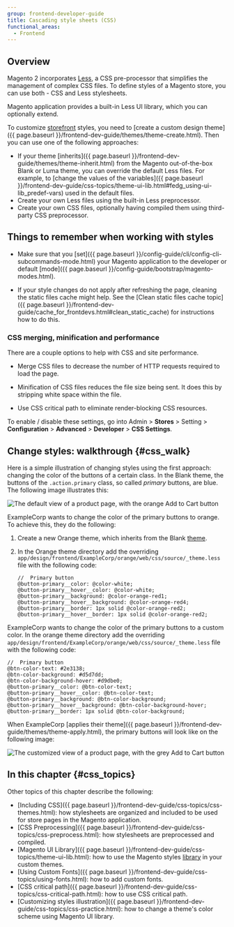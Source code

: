 ```yaml
---
group: frontend-developer-guide
title: Cascading style sheets (CSS)
functional_areas:
  - Frontend
---
```


## Overview

Magento 2 incorporates [Less](https://lesscss.org/), a CSS pre-processor that simplifies the management of complex CSS files.
To define styles of a Magento store, you can use both - CSS and Less stylesheets.

Magento application provides a built-in Less UI library, which you can optionally extend.

To customize [storefront](https://glossary.magento.com/storefront) styles, you need to [create a custom design theme]({{ page.baseurl }}/frontend-dev-guide/themes/theme-create.html). Then you can use one of the following approaches:

*  If your theme [inherits]({{ page.baseurl }}/frontend-dev-guide/themes/theme-inherit.html) from the Magento out-of-the-box Blank or Luma theme, you can override the default Less files. For example, to [change the values of the variables]({{ page.baseurl }}/frontend-dev-guide/css-topics/theme-ui-lib.html#fedg_using-ui-lib_predef-vars) used in the default files.
*  Create your own Less files using the built-in Less preprocessor.
*  Create your own CSS files, optionally having compiled them using third-party CSS preprocessor.

## Things to remember when working with styles

*  Make sure that you [set]({{ page.baseurl }}/config-guide/cli/config-cli-subcommands-mode.html) your Magento application to the developer or default [mode]({{ page.baseurl }}/config-guide/bootstrap/magento-modes.html).

*  If your style changes do not apply after refreshing the page, cleaning the static files cache might help. See the [Clean static files cache topic]({{ page.baseurl }}/frontend-dev-guide/cache_for_frontdevs.html#clean_static_cache) for instructions how to do this.

### CSS merging, minification and performance

There are a couple options to help with CSS and site performance.

*  Merge CSS files to decrease the number of HTTP requests required to load the page.

*  Minification of CSS files reduces the file size being sent. It does this by stripping white space within the file.

*  Use CSS critical path to eliminate render-blocking CSS resources.

To enable / disable these settings, go into Admin > **Stores** > Setting > **Configuration** > **Advanced** > **Developer** > **CSS Settings**.

## Change styles: walkthrough {#css_walk}

Here is a simple illustration of changing styles using the first approach: changing the color of the buttons of a certain class.
In the Blank theme, the buttons of the `.action.primary` class, so called *primary* buttons, are blue. The following image illustrates this:

![The default view of a product page, with the orange Add to Cart button]

ExampleCorp wants to change the color of the primary buttons to orange. To achieve this, they do the following:

1. Create a new Orange theme, which inherits from the Blank [theme](https://glossary.magento.com/theme).
1. In the Orange theme directory add the overriding `app/design/frontend/ExampleCorp/orange/web/css/source/_theme.less` file with the following code:

   ```less
   //  Primary button
   @button-primary__color: @color-white;
   @button-primary__hover__color: @color-white;
   @button-primary__background: @color-orange-red1;
   @button-primary__hover__background: @color-orange-red4;
   @button-primary__border: 1px solid @color-orange-red2;
   @button-primary__hover__border: 1px solid @color-orange-red2;
   ```

ExampleCorp wants to change the color of the primary buttons to a custom color. In the orange theme directory add the overriding `app/design/frontend/ExampleCorp/orange/web/css/source/_theme.less` file with the following code:

   ```less
   //  Primary button
   @btn-color-text: #2e3138;
   @btn-color-background: #d5d7dd;
   @btn-color-background-hover: #d9dbe0;
   @button-primary__color: @btn-color-text;
   @button-primary__hover__color: @btn-color-text;
   @button-primary__background: @btn-color-background;
   @button-primary__hover__background: @btn-color-background-hover;
   @button-primary__border: 1px solid @btn-color-background;
   ```

When ExampleCorp [applies their theme]({{ page.baseurl }}/frontend-dev-guide/themes/theme-apply.html), the primary buttons will look like on the following image:

![The customized view of a product page, with the grey Add to Cart button]

## In this chapter {#css_topics}

Other topics of this chapter describe the following:

*  [Including CSS]({{ page.baseurl }}/frontend-dev-guide/css-topics/css-themes.html): how stylesheets are organized and included to be used for store pages in the Magento application.
*  [CSS Preprocessing]({{ page.baseurl }}/frontend-dev-guide/css-topics/css-preprocess.html): how stylesheets are preprocessed and compiled.
*  [Magento UI Library]({{ page.baseurl }}/frontend-dev-guide/css-topics/theme-ui-lib.html): how to use the Magento styles [library](https://glossary.magento.com/library) in your custom themes.
*  [Using Custom Fonts]({{ page.baseurl }}/frontend-dev-guide/css-topics/using-fonts.html): how to add custom fonts.
*  [CSS critical path]({{ page.baseurl }}/frontend-dev-guide/css-topics/css-critical-path.html): how to use CSS critical path.
*  [Customizing styles illustration]({{ page.baseurl }}/frontend-dev-guide/css-topics/css-practice.html): how to change a theme's color scheme using Magento UI library.

[The default view of a product page, with the orange Add to Cart button]: {{site.baseurl}}/common/images/css_over1.png
[The customized view of a product page, with the grey Add to Cart button]: {{site.baseurl}}/common/images/css_over2.png
